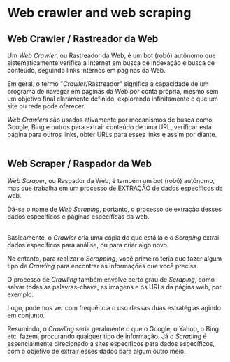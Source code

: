 # Web crawler and web scraping

## Web Crawler / Rastreador da Web

Um _Web Crawler_, ou Rastreador da Web, é um bot (robô) autônomo que sistematicamente verifica a Internet em busca de indexação e busca de conteúdo, seguindo links internos em páginas da Web. 

Em geral, o termo "_Crawler_/Rastreador" significa a capacidade de um programa de navegar em páginas da Web por conta própria, 
mesmo sem um objetivo final claramente definido, explorando infinitamente o que um site ou rede pode oferecer. 

_Web Crawlers_ são usados ativamente por mecanismos de busca como Google, Bing e outros para extrair conteúdo de uma URL, 
verificar esta página para outros links, obter URLs para esses links e assim por diante.
<br>
<br>

## Web Scraper / Raspador da Web
_Web Scraper_, ou Raspador da Web, é também um bot (robô) autônomo, mas que trabalha em um processo de EXTRAÇÃO de dados específicos da web. 

Dá-se o nome de _Web Scraping_, portanto, o processo de extração desses dados específicos e páginas específicas da web.
<br>
<br>

Basicamente, o _Crawler_ cria uma cópia do que está lá e o _Scraping_ extrai dados específicos para análise, ou para criar algo novo. 

No entanto, para realizar o _Scrapping_, você primeiro teria que fazer algum tipo de _Crawling_ para encontrar as informações que você precisa. 

O processo de _Crawling_ também envolve certo grau de _Scraping_, como salvar todas as palavras-chave, as imagens e os URLs da página web, por exemplo. 

Logo, podemos ver com frequência o uso dessas duas estratégias agindo em conjunto.

Resumindo, o _Crawling_ seria geralmente o que o Google, o Yahoo, o Bing etc. fazem, procurando qualquer tipo de informação. 
Já o _Scraping_ é essencialmente direcionado a sites específicos para dados específicos, com o objetivo de extrair esses dados para algum outro meio. 
